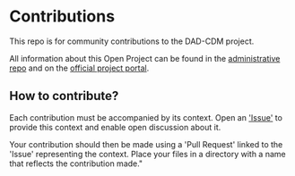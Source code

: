 # Contributions
This repo is for community contributions to the DAD-CDM project.

All information about this Open Project can be found in the [administrative repo](https://github.com/DAD-CDM/dad-cdm-admin/tree/main) and on the [official project portal](https://lists.oasis-open-projects.org/g/dad-cdm).

## How to contribute?
Each contribution must be accompanied by its context. Open an ['Issue'](https://github.com/DAD-CDM/Contributions/issues) to provide this context and enable open discussion about it. 

Your contribution should then be made using a 'Pull Request' linked to the 'Issue' representing the context. Place your files in a directory with a name that reflects the contribution made."
